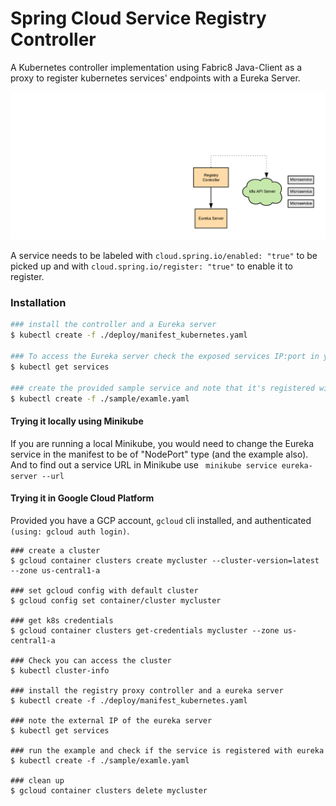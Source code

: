 # Spring Cloud Service Registry Controller

A Kubernetes controller implementation using Fabric8 Java-Client as a proxy
to register kubernetes services' endpoints with a Eureka Server. 

![eureka controller](./images/k8s-eureka-controller.png)

A service needs to be labeled with `cloud.spring.io/enabled: "true"` to be picked 
up and with `cloud.spring.io/register: "true"` to enable it to register.

### Installation

```bash
### install the controller and a Eureka server
$ kubectl create -f ./deploy/manifest_kubernetes.yaml

### To access the Eureka server check the exposed services IP:port in your cluster
$ kubectl get services

### create the provided sample service and note that it's registered with Eureka
$ kubectl create -f ./sample/examle.yaml
```

#### Trying it locally using Minikube

If you are running a local Minikube, you would need
to change the Eureka service in the manifest to be of "NodePort" type (and the example also).
And to find out a service URL in Minikube use ``` minikube service eureka-server --url```

#### Trying it in Google Cloud Platform

Provided you have a GCP account, `gcloud` cli installed, and authenticated `(using: gcloud auth login)`.

```sbtshell
### create a cluster
$ gcloud container clusters create mycluster --cluster-version=latest --zone us-central1-a

### set gcloud config with default cluster
$ gcloud config set container/cluster mycluster

### get k8s credentials
$ gcloud container clusters get-credentials mycluster --zone us-central1-a

### Check you can access the cluster
$ kubectl cluster-info

### install the registry proxy controller and a eureka server
$ kubectl create -f ./deploy/manifest_kubernetes.yaml

### note the external IP of the eureka server
$ kubectl get services

### run the example and check if the service is registered with eureka
$ kubectl create -f ./sample/examle.yaml

### clean up
$ gcloud container clusters delete mycluster

```